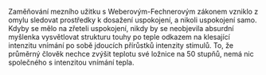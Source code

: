 <emphasis level="moderate">Zaměňování mezního užitku s Weberovým-Fechnerovým zákonem<break time="0.3s"/> vzniklo z omylu sledovat prostředky k dosažení uspokojení,<break time="0.3s"/> a nikoli uspokojení samo.</emphasis><break time="0.5s"/> <prosody rate="95%">Kdyby se mělo na zřeteli uspokojení,<break time="0.3s"/> nikdy by se neobjevila absurdní myšlenka<break time="0.3s"/> vysvětlovat strukturu touhy po teple<break time="0.3s"/> odkazem na klesající intenzitu vnímání<break time="0.3s"/> po sobě jdoucích přírůstků intenzity stimulů.</prosody><break time="0.5s"/> <emphasis level="strong">To, že průměrný člověk nechce zvýšit teplotu své ložnice na 50 stupňů,<break time="0.3s"/> nemá nic společného s intenzitou vnímání tepla.</emphasis> 